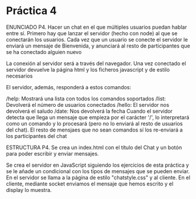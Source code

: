 # Práctica 4

ENUNCIADO P4.
Hacer un chat en el que múltiples usuarios puedan hablar entre sí. Primero hay que lanzar el servidor (hecho con node) al que se conectarán los usuarios. Cada vez que un usuario se conecte el servidor le enviará un mensaje de Bienvenida, y anunciará al resto de participantes que se ha conectado alguien nuevo

La conexión al servidor será a través del navegador. Una vez conectado el servidor devuelve la página html y los ficheros javascript y de estilo necesarios

El servidor, además, responderá a estos comandos:

/help: Mostrará una lista con todos los comandos soportados
/list: Devolverá el número de usuarios conectados
/hello: El servidor nos devolverá el saludo
/date: Nos devolverá la fecha
Cuando el servidor detecta que llega un mensaje que empieza por el carácter '/', lo interpretará como un comando y lo procesará (pero no lo enviará al resto de usuarios del chat). El resto de mensjaes que no sean comandos sí los re-enviará a los participantes del chat

ESTRUCTURA P4.
Se crea un index.html con el título del Chat y un botón para poder escribir y enviar mensajes.

Se crea el servidor en JavaScript siguiendo los ejercicios de esta práctica y se le añade un condicional con los tipos de mensajes que se pueden enviar. En el servidor se llama a la página de estilo "chatstyle.css" y al cliente. En el cliente, mediante socket enviamos el mensaje que hemos escrito y el display lo muestra.
